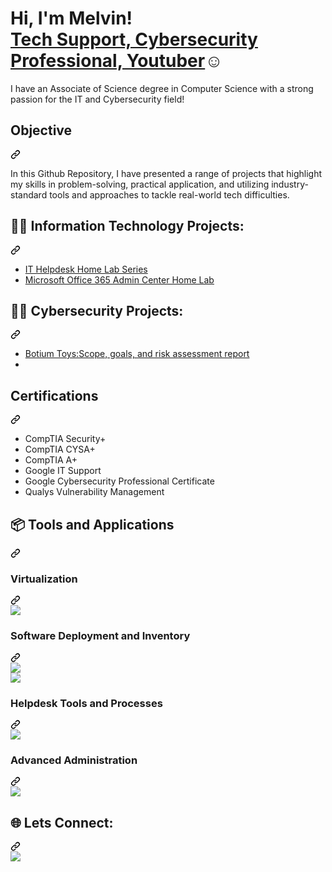 <div class="Box-body p-4">
    <h1 tabindex="-1" class="heading-element" dir="auto">Hi, I'm Melvin!<br><a href="https://www.linkedin.com/in/melvin-ensah-6b8929224" rel="nofollow">Tech Support, Cybersecurity Professional, Youtuber</a>☺</h1>
    <div class="d-flex flex-justify-between">
<p dir="auto">I have an Associate of Science degree in Computer Science with a strong passion for the IT and Cybersecurity field!</p>
<div class="markdown-heading" dir="auto"><h2 class="heading-element" dir="auto">Objective</h2><a id="user-content-objective" class="anchor" aria-label="Permalink: Objective" href="#objective"><svg class="octicon octicon-link" viewBox="0 0 16 16" version="1.1" width="16" height="16" aria-hidden="true"><path d="m7.775 3.275 1.25-1.25a3.5 3.5 0 1 1 4.95 4.95l-2.5 2.5a3.5 3.5 0 0 1-4.95 0 .751.751 0 0 1 .018-1.042.751.751 0 0 1 1.042-.018 1.998 1.998 0 0 0 2.83 0l2.5-2.5a2.002 2.002 0 0 0-2.83-2.83l-1.25 1.25a.751.751 0 0 1-1.042-.018.751.751 0 0 1-.018-1.042Zm-4.69 9.64a1.998 1.998 0 0 0 2.83 0l1.25-1.25a.751.751 0 0 1 1.042.018.751.751 0 0 1 .018 1.042l-1.25 1.25a3.5 3.5 0 1 1-4.95-4.95l2.5-2.5a3.5 3.5 0 0 1 4.95 0 .751.751 0 0 1-.018 1.042.751.751 0 0 1-1.042.018 1.998 1.998 0 0 0-2.83 0l-2.5 2.5a1.998 1.998 0 0 0 0 2.83Z"></path></svg></a></div>
<p dir="auto">In this Github Repository, I have presented a range of projects that highlight my skills in problem-solving, practical application, and utilizing industry-standard tools and approaches to tackle real-world tech difficulties.</p>
    <div class="d-flex flex-justify-between">
<div class="markdown-heading" dir="auto"><h2 class="heading-element" dir="auto">👨‍💻 Information Technology Projects:</h2><a id="user-content--information-technology-projects" class="anchor" aria-label="Permalink: 👨‍💻 Information Technology Projects:" href="#-information-technology-projects"><svg class="octicon octicon-link" viewBox="0 0 16 16" version="1.1" width="16" height="16" aria-hidden="true"><path d="m7.775 3.275 1.25-1.25a3.5 3.5 0 1 1 4.95 4.95l-2.5 2.5a3.5 3.5 0 0 1-4.95 0 .751.751 0 0 1 .018-1.042.751.751 0 0 1 1.042-.018 1.998 1.998 0 0 0 2.83 0l2.5-2.5a2.002 2.002 0 0 0-2.83-2.83l-1.25 1.25a.751.751 0 0 1-1.042-.018.751.751 0 0 1-.018-1.042Zm-4.69 9.64a1.998 1.998 0 0 0 2.83 0l1.25-1.25a.751.751 0 0 1 1.042.018.751.751 0 0 1 .018 1.042l-1.25 1.25a3.5 3.5 0 1 1-4.95-4.95l2.5-2.5a3.5 3.5 0 0 1 4.95 0 .751.751 0 0 1-.018 1.042.751.751 0 0 1-1.042.018 1.998 1.998 0 0 0-2.83 0l-2.5 2.5a1.998 1.998 0 0 0 0 2.83Z"></path></svg></a></div>
<ul dir="auto">
<li><a href="https://github.com/melvinensahsl/IT-Helpdesk-Lab-Series/tree/main">IT Helpdesk Home Lab Series</a></li>
    <li><a href="https://github.com/melvinensahsl/Microsoft-Office-365-Admin-Center-Lab/tree/main">Microsoft Office 365 Admin Center Home Lab</a></li>
</ul>
        <div class="markdown-heading" dir="auto"><h2 class="heading-element" dir="auto">👨‍💻 Cybersecurity Projects:</h2><a id="user-content--information-technology-projects" class="anchor" aria-label="Permalink: 👨‍💻 Information Technology Projects:" href="#-information-technology-projects"><svg class="octicon octicon-link" viewBox="0 0 16 16" version="1.1" width="16" height="16" aria-hidden="true"><path d="m7.775 3.275 1.25-1.25a3.5 3.5 0 1 1 4.95 4.95l-2.5 2.5a3.5 3.5 0 0 1-4.95 0 .751.751 0 0 1 .018-1.042.751.751 0 0 1 1.042-.018 1.998 1.998 0 0 0 2.83 0l2.5-2.5a2.002 2.002 0 0 0-2.83-2.83l-1.25 1.25a.751.751 0 0 1-1.042-.018.751.751 0 0 1-.018-1.042Zm-4.69 9.64a1.998 1.998 0 0 0 2.83 0l1.25-1.25a.751.751 0 0 1 1.042.018.751.751 0 0 1 .018 1.042l-1.25 1.25a3.5 3.5 0 1 1-4.95-4.95l2.5-2.5a3.5 3.5 0 0 1 4.95 0 .751.751 0 0 1-.018 1.042.751.751 0 0 1-1.042.018 1.998 1.998 0 0 0-2.83 0l-2.5 2.5a1.998 1.998 0 0 0 0 2.83Z"></path></svg></a></div>
        <ul dir="auto">
<li><a href=""> Botium Toys:Scope, goals, and risk assessment report</a></li>
    <li><a href=""></a></li>
</ul>
        <div class="markdown-heading" dir="auto"><h2 class="heading-element" dir="auto">Certifications</h2><a id="user-content-certifications" class="anchor" aria-label="Permalink: Certifications" href="#certifications"><svg class="octicon octicon-link" viewBox="0 0 16 16" version="1.1" width="16" height="16" aria-hidden="true"><path d="m7.775 3.275 1.25-1.25a3.5 3.5 0 1 1 4.95 4.95l-2.5 2.5a3.5 3.5 0 0 1-4.95 0 .751.751 0 0 1 .018-1.042.751.751 0 0 1 1.042-.018 1.998 1.998 0 0 0 2.83 0l2.5-2.5a2.002 2.002 0 0 0-2.83-2.83l-1.25 1.25a.751.751 0 0 1-1.042-.018.751.751 0 0 1-.018-1.042Zm-4.69 9.64a1.998 1.998 0 0 0 2.83 0l1.25-1.25a.751.751 0 0 1 1.042.018.751.751 0 0 1 .018 1.042l-1.25 1.25a3.5 3.5 0 1 1-4.95-4.95l2.5-2.5a3.5 3.5 0 0 1 4.95 0 .751.751 0 0 1-.018 1.042.751.751 0 0 1-1.042.018 1.998 1.998 0 0 0-2.83 0l-2.5 2.5a1.998 1.998 0 0 0 0 2.83Z"></path></svg></a></div>
<ul>
    <li>CompTIA Security+</li>
    <li> CompTIA CYSA+ </li>
    <li> CompTIA A+ </li>
    <li> Google IT Support </li>
    <li>Google Cybersecurity Professional Certificate</li>
    <li>Qualys Vulnerability Management</li>
    
</ul>
<div class="markdown-heading" dir="auto"><h2 class="heading-element" dir="auto">📦 Tools and Applications</h2><a id="user-content--tools-and-applications" class="anchor" aria-label="Permalink: 📦 Tools and Applications" href="#-tools-and-applications"><svg class="octicon octicon-link" viewBox="0 0 16 16" version="1.1" width="16" height="16" aria-hidden="true"><path d="m7.775 3.275 1.25-1.25a3.5 3.5 0 1 1 4.95 4.95l-2.5 2.5a3.5 3.5 0 0 1-4.95 0 .751.751 0 0 1 .018-1.042.751.751 0 0 1 1.042-.018 1.998 1.998 0 0 0 2.83 0l2.5-2.5a2.002 2.002 0 0 0-2.83-2.83l-1.25 1.25a.751.751 0 0 1-1.042-.018.751.751 0 0 1-.018-1.042Zm-4.69 9.64a1.998 1.998 0 0 0 2.83 0l1.25-1.25a.751.751 0 0 1 1.042.018.751.751 0 0 1 .018 1.042l-1.25 1.25a3.5 3.5 0 1 1-4.95-4.95l2.5-2.5a3.5 3.5 0 0 1 4.95 0 .751.751 0 0 1-.018 1.042.751.751 0 0 1-1.042.018 1.998 1.998 0 0 0-2.83 0l-2.5 2.5a1.998 1.998 0 0 0 0 2.83Z"></path></svg></a></div>
<div class="markdown-heading" dir="auto"><h3 class="heading-element" dir="auto">Virtualization</h3><a id="user-content-virtualization" class="anchor" aria-label="Permalink: Virtualization" href="#virtualization"><svg class="octicon octicon-link" viewBox="0 0 16 16" version="1.1" width="16" height="16" aria-hidden="true"><path d="m7.775 3.275 1.25-1.25a3.5 3.5 0 1 1 4.95 4.95l-2.5 2.5a3.5 3.5 0 0 1-4.95 0 .751.751 0 0 1 .018-1.042.751.751 0 0 1 1.042-.018 1.998 1.998 0 0 0 2.83 0l2.5-2.5a2.002 2.002 0 0 0-2.83-2.83l-1.25 1.25a.751.751 0 0 1-1.042-.018.751.751 0 0 1-.018-1.042Zm-4.69 9.64a1.998 1.998 0 0 0 2.83 0l1.25-1.25a.751.751 0 0 1 1.042.018.751.751 0 0 1 .018 1.042l-1.25 1.25a3.5 3.5 0 1 1-4.95-4.95l2.5-2.5a3.5 3.5 0 0 1 4.95 0 .751.751 0 0 1-.018 1.042.751.751 0 0 1-1.042.018 1.998 1.998 0 0 0-2.83 0l-2.5 2.5a1.998 1.998 0 0 0 0 2.83Z"></path></svg></a></div>
<div dir="auto">
   <a href="https://www.virtualbox.org/" rel="nofollow">
      <img src="https://camo.githubusercontent.com/47eb45f04db520223ba9a07acf234f605ad041c2d1a3fc29b65fbd504cdc7be6/68747470733a2f2f696d672e736869656c64732e696f2f62616467652f2d4f7261636c652532305669727475616c426f782d3142354532303f267374796c653d666f722d7468652d6261646765266c6f676f3d5669727475616c426f78266c6f676f436f6c6f723d7768697465" data-canonical-src="https://img.shields.io/badge/-Oracle%20VirtualBox-1B5E20?&amp;style=for-the-badge&amp;logo=VirtualBox&amp;logoColor=white" style="max-width: 100%;">
   </a>
</div>
<div class="markdown-heading" dir="auto"><h3 class="heading-element" dir="auto">Software Deployment and Inventory</h3><a id="user-content-software-deployment-and-inventory" class="anchor" aria-label="Permalink: Software Deployment and Inventory" href="#software-deployment-and-inventory"><svg class="octicon octicon-link" viewBox="0 0 16 16" version="1.1" width="16" height="16" aria-hidden="true"><path d="m7.775 3.275 1.25-1.25a3.5 3.5 0 1 1 4.95 4.95l-2.5 2.5a3.5 3.5 0 0 1-4.95 0 .751.751 0 0 1 .018-1.042.751.751 0 0 1 1.042-.018 1.998 1.998 0 0 0 2.83 0l2.5-2.5a2.002 2.002 0 0 0-2.83-2.83l-1.25 1.25a.751.751 0 0 1-1.042-.018.751.751 0 0 1-.018-1.042Zm-4.69 9.64a1.998 1.998 0 0 0 2.83 0l1.25-1.25a.751.751 0 0 1 1.042.018.751.751 0 0 1 .018 1.042l-1.25 1.25a3.5 3.5 0 1 1-4.95-4.95l2.5-2.5a3.5 3.5 0 0 1 4.95 0 .751.751 0 0 1-.018 1.042.751.751 0 0 1-1.042.018 1.998 1.998 0 0 0-2.83 0l-2.5 2.5a1.998 1.998 0 0 0 0 2.83Z"></path></svg></a></div>
<div dir="auto">
   <a href="https://www.pdq.com/pdq-deploy/" rel="nofollow">
      <img src="https://camo.githubusercontent.com/ac0b6146adae98c1ca49e5ac4554d6616487a9e31d75964634f52cd4edfe4a57/68747470733a2f2f696d672e736869656c64732e696f2f62616467652f2d5044512532304465706c6f792d4646353733333f267374796c653d666f722d7468652d6261646765266c6f676f3d77696e646f7773266c6f676f436f6c6f723d7768697465" data-canonical-src="https://img.shields.io/badge/-PDQ%20Deploy-FF5733?&amp;style=for-the-badge&amp;logo=windows&amp;logoColor=white" style="max-width: 100%;">
   </a>
<div dir="auto">
   <a href="https://www.pdq.com/pdq-inventory/" rel="nofollow">
      <img src="https://camo.githubusercontent.com/cf2be8f9d8b191bd1ceafd9d0ac6d61542fe80a3963af05b288bec010e5de2e0/68747470733a2f2f696d672e736869656c64732e696f2f62616467652f2d504451253230496e76656e746f72792d4646353733333f267374796c653d666f722d7468652d6261646765266c6f676f3d77696e646f7773266c6f676f436f6c6f723d7768697465" data-canonical-src="https://img.shields.io/badge/-PDQ%20Inventory-FF5733?&amp;style=for-the-badge&amp;logo=windows&amp;logoColor=white" style="max-width: 100%;">
   </a>
</div>
<div class="markdown-heading" dir="auto"><h3 class="heading-element" dir="auto">Helpdesk Tools and Processes</h3><a id="user-content-helpdesk-tools-and-processes" class="anchor" aria-label="Permalink: Helpdesk Tools and Processes" href="#helpdesk-tools-and-processes"><svg class="octicon octicon-link" viewBox="0 0 16 16" version="1.1" width="16" height="16" aria-hidden="true"><path d="m7.775 3.275 1.25-1.25a3.5 3.5 0 1 1 4.95 4.95l-2.5 2.5a3.5 3.5 0 0 1-4.95 0 .751.751 0 0 1 .018-1.042.751.751 0 0 1 1.042-.018 1.998 1.998 0 0 0 2.83 0l2.5-2.5a2.002 2.002 0 0 0-2.83-2.83l-1.25 1.25a.751.751 0 0 1-1.042-.018.751.751 0 0 1-.018-1.042Zm-4.69 9.64a1.998 1.998 0 0 0 2.83 0l1.25-1.25a.751.751 0 0 1 1.042.018.751.751 0 0 1 .018 1.042l-1.25 1.25a3.5 3.5 0 1 1-4.95-4.95l2.5-2.5a3.5 3.5 0 0 1 4.95 0 .751.751 0 0 1-.018 1.042.751.751 0 0 1-1.042.018 1.998 1.998 0 0 0-2.83 0l-2.5 2.5a1.998 1.998 0 0 0 0 2.83Z"></path></svg></a></div>
<div dir="auto">
   <a href="https://www.spiceworks.com/free-cloud-help-desk-software/" rel="nofollow">
      <img src="https://camo.githubusercontent.com/9e11dc24eb2bd48ef1d268a0c564ae3fddd0fa5c8327cb433b970431f500610b/68747470733a2f2f696d672e736869656c64732e696f2f62616467652f2d5370696365776f726b732d3030353243433f267374796c653d666f722d7468652d6261646765266c6f676f3d7370696365776f726b73266c6f676f436f6c6f723d7768697465" data-canonical-src="https://img.shields.io/badge/-Spiceworks-0052CC?&amp;style=for-the-badge&amp;logo=spiceworks&amp;logoColor=white" style="max-width: 100%;">
   </a>
</div>
<div class="markdown-heading" dir="auto"><h3 class="heading-element" dir="auto">Advanced Administration</h3><a id="user-content-advanced-administration" class="anchor" aria-label="Permalink: Advanced Administration" href="#advanced-administration"><svg class="octicon octicon-link" viewBox="0 0 16 16" version="1.1" width="16" height="16" aria-hidden="true"><path d="m7.775 3.275 1.25-1.25a3.5 3.5 0 1 1 4.95 4.95l-2.5 2.5a3.5 3.5 0 0 1-4.95 0 .751.751 0 0 1 .018-1.042.751.751 0 0 1 1.042-.018 1.998 1.998 0 0 0 2.83 0l2.5-2.5a2.002 2.002 0 0 0-2.83-2.83l-1.25 1.25a.751.751 0 0 1-1.042-.018.751.751 0 0 1-.018-1.042Zm-4.69 9.64a1.998 1.998 0 0 0 2.83 0l1.25-1.25a.751.751 0 0 1 1.042.018.751.751 0 0 1 .018 1.042l-1.25 1.25a3.5 3.5 0 1 1-4.95-4.95l2.5-2.5a3.5 3.5 0 0 1 4.95 0 .751.751 0 0 1-.018 1.042.751.751 0 0 1-1.042.018 1.998 1.998 0 0 0-2.83 0l-2.5 2.5a1.998 1.998 0 0 0 0 2.83Z"></path></svg></a></div>
<div dir="auto">
   <a href="https://www.microsoft.com/en-us/microsoft-365/business/microsoft-365-administration?msockid=17972cba6afa6b9a37653f846b966a54" rel="nofollow">
      <img src="https://camo.githubusercontent.com/8a60135616779c8ac13e80161b2cfb10bbfff9d6ec534ecb34b055925155ec0a/68747470733a2f2f696d672e736869656c64732e696f2f62616467652f2d4d6963726f736f66742532304f666669636525323033363525323041646d696e25323043656e7465722d3030373844343f267374796c653d666f722d7468652d6261646765266c6f676f3d6d6963726f736f6674266c6f676f436f6c6f723d7768697465" data-canonical-src="https://img.shields.io/badge/-Microsoft%20Office%20365%20Admin%20Center-0078D4?&amp;style=for-the-badge&amp;logo=microsoft&amp;logoColor=white" style="max-width: 100%;">
   </a>
</div>
<div class="markdown-heading" dir="auto"><h2 class="heading-element" dir="auto"> 🌐 Lets Connect:</h2><a id="user-content---lets-connect" class="anchor" aria-label="Permalink:  🌐 Lets Connect:" href="#--lets-connect"><svg class="octicon octicon-link" viewBox="0 0 16 16" version="1.1" width="16" height="16" aria-hidden="true"><path d="m7.775 3.275 1.25-1.25a3.5 3.5 0 1 1 4.95 4.95l-2.5 2.5a3.5 3.5 0 0 1-4.95 0 .751.751 0 0 1 .018-1.042.751.751 0 0 1 1.042-.018 1.998 1.998 0 0 0 2.83 0l2.5-2.5a2.002 2.002 0 0 0-2.83-2.83l-1.25 1.25a.751.751 0 0 1-1.042-.018.751.751 0 0 1-.018-1.042Zm-4.69 9.64a1.998 1.998 0 0 0 2.83 0l1.25-1.25a.751.751 0 0 1 1.042.018.751.751 0 0 1 .018 1.042l-1.25 1.25a3.5 3.5 0 1 1-4.95-4.95l2.5-2.5a3.5 3.5 0 0 1 4.95 0 .751.751 0 0 1-.018 1.042.751.751 0 0 1-1.042.018 1.998 1.998 0 0 0-2.83 0l-2.5 2.5a1.998 1.998 0 0 0 0 2.83Z"></path></svg></a></div>
<div dir="auto">
   <a href="https://www.linkedin.com/in/melvin-ensah-6b8929224" rel="nofollow">
      <img src="https://camo.githubusercontent.com/625224b70256899a03856ca13aef3777e606bfa3c8c03e220b990992456d2ca8/68747470733a2f2f696d672e736869656c64732e696f2f62616467652f2d4c696e6b6564496e2d3041363643323f267374796c653d666f722d7468652d6261646765266c6f676f3d6c696e6b6564696e266c6f676f436f6c6f723d7768697465" data-canonical-src="https://img.shields.io/badge/-LinkedIn-0A66C2?&amp;style=for-the-badge&amp;logo=linkedin&amp;logoColor=white" style="max-width: 100%;">
   </a>
</div>
</div></article>
  </div>
